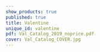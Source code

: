 ```yaml
---
show_products: true
published: true
title: Valentine
unique_id: valentine
pdf: Val_Catalog_2019_noprice.pdf
cover: Val_Catalog_COVER.jpg
---
```

